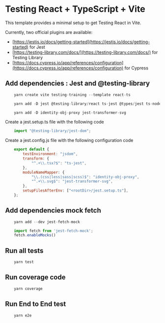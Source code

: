 # Testing React + TypeScript + Vite

This template provides a minimal setup to get Testing React in Vite.

Currently, two official plugins are available:

- [https://jestjs.io/docs/getting-started](https://jestjs.io/docs/getting-started) for Jest
- [https://testing-library.com/docs/](https://testing-library.com/docs/) for Testing Library
- [https://docs.cypress.io/app/references/configuration](https://docs.cypress.io/app/references/configuration) for Cypress

## Add dependencies : Jest and @testing-library 


```js
    yarn create vite testing-training --template react-ts
```
```js
    yarn add -D jest @testing-library/react ts-jest @types/jest ts-node @testing-library/jest-dom jest-environment-jsdom @testing-library/user-event @testing-library/dom
```
```js
    yarn add -D identity-obj-proxy jest-transformer-svg
```


Create a jest.setup.ts file with the following code
```js
    import "@testing-library/jest-dom";
```


Create a jest.config.js file with the following configuration code
```js
    export default {
        testEnvironment: "jsdom",
        transform: {
            "^.+\\.tsx?$": "ts-jest",
        },
        moduleNameMapper: {
            "\\.(css|less|sass|scss)$": "identity-obj-proxy",
            "^.+\\.svg$": "jest-transformer-svg",
        },
        setupFilesAfterEnv: ["<rootDir>/jest.setup.ts"],
    };
```


## Add dependencies mock fetch

```js
    yarn add --dev jest-fetch-mock
```

```js
    import fetch from 'jest-fetch-mock';
    fetch.enableMocks()
```

## Run all tests

```js
    yarn test 
```


## Run coverage code

```js
    yarn coverage 
```

## Run End to End test

```js
    yarn e2e 
```
